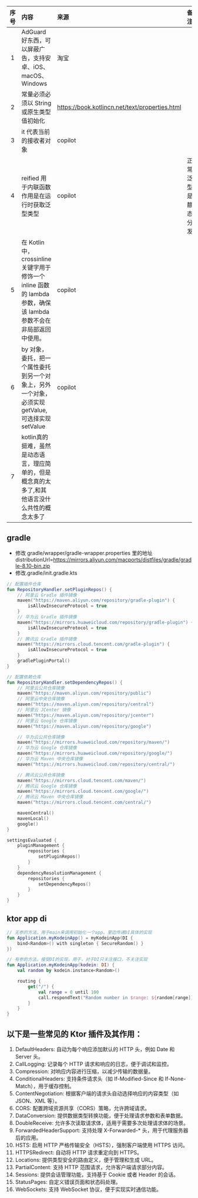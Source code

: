 | 序号 | 内容                                                                              | 来源                                             | 备注        | 类型      |
|:--:|:--------------------------------------------------------------------------------|:-----------------------------------------------|:----------|:--------|
| 1  | AdGuard好东西，可以屏蔽广告，支持安卓、iOS、macOS、Windows                                        | 淘宝                                             |           | tool    |
| 2  | 常量必须必须以 String 或原生类型值初始化                                                        | https://book.kotlincn.net/text/properties.html |           | tip     |
| 3  | it 代表当前的接收者对象                                                                   | copilot                                        |           | tip     |
| 4  | reified 用于内联函数  作用是在运行时获取泛型类型                                                   | copilot                                        | 正常泛型是静态分发 | tip     |
| 5  | 在 Kotlin 中，crossinline 关键字用于修饰一个 inline 函数的 lambda 参数，确保该 lambda 参数不会在非局部返回中使用。 | copilot                                        |           | tip     |
| 6  | by 对象，委托，把一个属性委托到另一个对象上，另外一个对象，必须实现getValue,可选择实现setValue                       | copilot                                        |           | tip     |
| 7  | kotlin真的挺难，虽然是动态语言，理应简单的，但是概念真的太多了,和其他语言没什么共性的概念太多了                             |                                                |           | summary |

## gradle

- 修改 gradle/wrapper/gradle-wrapper.properties 里的地址 distributionUrl=https://mirrors.aliyun.com/macports/distfiles/gradle/gradle-8.10-bin.zip
- 修改.gradle/init.gradle.kts 
```kotlin
// 配置插件仓库
fun RepositoryHandler.setPluginRepos() {
    // 阿里云 Gradle 插件镜像
    maven("https://maven.aliyun.com/repository/gradle-plugin") {
        isAllowInsecureProtocol = true
    }
    // 华为云 Gradle 插件镜像
    maven("https://mirrors.huaweicloud.com/repository/gradle-plugin") {
        isAllowInsecureProtocol = true
    }
    // 腾讯云 Gradle 插件镜像
    maven("https://mirrors.cloud.tencent.com/gradle-plugin") {
        isAllowInsecureProtocol = true
    }
    gradlePluginPortal()
}

// 配置依赖仓库
fun RepositoryHandler.setDependencyRepos() {
    // 阿里云公共仓库镜像
    maven("https://maven.aliyun.com/repository/public")
    // 阿里云中央仓库镜像
    maven("https://maven.aliyun.com/repository/central")
    // 阿里云 JCenter 镜像
    maven("https://maven.aliyun.com/repository/jcenter")
    // 阿里云 Google 仓库镜像
    maven("https://maven.aliyun.com/repository/google")

    // 华为云公共仓库镜像
    maven("https://mirrors.huaweicloud.com/repository/maven/")
    // 华为云 Google 仓库镜像
    maven("https://mirrors.huaweicloud.com/repository/google/")
    // 华为云 Maven 中央仓库镜像
    maven("https://mirrors.huaweicloud.com/repository/central/")

    // 腾讯云公共仓库镜像
    maven("https://mirrors.cloud.tencent.com/maven/")
    // 腾讯云 Google 仓库镜像
    maven("https://mirrors.cloud.tencent.com/google/")
    // 腾讯云 Maven 中央仓库镜像
    maven("https://mirrors.cloud.tencent.com/central/")

    mavenCentral()
    mavenLocal()
    google()
}

settingsEvaluated {
    pluginManagement {
        repositories {
            setPluginRepos()
        }
    }
    dependencyResolutionManagement {
        repositories {
            setDependencyRepos()
        }
    }
}
```

## ktor app di 
```kotlin
// 无参的方法，用于main来调用初始化一个app。里边传递DI具体的实现
fun Application.myKodeinApp() = myKodeinApp(DI {
    bind<Random>() with singleton { SecureRandom() }
})

// 有参的方法，接受DI的实现，用于，对于DI只关注接口，不关注实现
fun Application.myKodeinApp(kodein: DI) {
    val random by kodein.instance<Random>()

    routing {
        get("/") {
            val range = 0 until 100
            call.respondText("Random number in $range: ${random[range]}")
        }
    }
}

```

## 以下是一些常见的 Ktor 插件及其作用：
1. DefaultHeaders: 自动为每个响应添加默认的 HTTP 头，例如 Date 和 Server 头。
2. CallLogging: 记录每个 HTTP 请求和响应的日志，便于调试和监控。
3. Compression: 对响应内容进行压缩，以减少传输的数据量。
4. ConditionalHeaders: 支持条件请求头（如 If-Modified-Since 和 If-None-Match），用于缓存控制。
5. ContentNegotiation: 根据客户端的请求头自动选择响应的内容类型（如 JSON、XML 等）。
6. CORS: 配置跨域资源共享（CORS）策略，允许跨域请求。
7. DataConversion: 提供数据类型转换功能，便于处理请求参数和表单数据。
8. DoubleReceive: 允许多次读取请求体，适用于需要多次处理请求体的场景。
9. ForwardedHeaderSupport: 支持处理 X-Forwarded-* 头，用于代理服务器后的应用。
10. HSTS: 启用 HTTP 严格传输安全（HSTS），强制客户端使用 HTTPS 访问。
11. HTTPSRedirect: 自动将 HTTP 请求重定向到 HTTPS。
12. Locations: 提供类型安全的路由定义，便于管理和生成 URL。
13. PartialContent: 支持 HTTP 范围请求，允许客户端请求部分内容。
14. Sessions: 提供会话管理功能，支持基于 Cookie 或者 Header 的会话。
15. StatusPages: 自定义错误页面和状态码处理。
16. WebSockets: 支持 WebSocket 协议，便于实现实时通信功能。